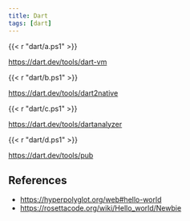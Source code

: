 ```yaml
---
title: Dart
tags: [dart]
---
```


{{< r "dart/a.ps1" >}}

<https://dart.dev/tools/dart-vm>

{{< r "dart/b.ps1" >}}

<https://dart.dev/tools/dart2native>

{{< r "dart/c.ps1" >}}

<https://dart.dev/tools/dartanalyzer>

{{< r "dart/d.ps1" >}}

<https://dart.dev/tools/pub>

## References

- <https://hyperpolyglot.org/web#hello-world>
- <https://rosettacode.org/wiki/Hello_world/Newbie>
